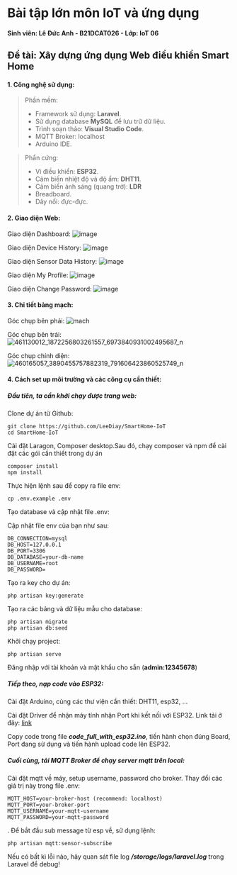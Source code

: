 # Bài tập lớn môn IoT và ứng dụng
#### Sinh viên: Lê Đức Anh - B21DCAT026 - Lớp: IoT 06
## Đề tài: Xây dựng ứng dụng Web điều khiển Smart Home

#### 1. Công nghệ sử dụng:
>Phần mềm:
>- Framework sử dụng: **Laravel**.
>- Sử dụng database **MySQL** để lưu trữ dữ liệu.
>- Trình soạn thảo: **Visual Studio Code**.
>- MQTT Broker: localhost
>- Arduino IDE.

>Phần cứng:
>- Vi điều khiển: **ESP32**.
>- Cảm biến nhiệt độ và độ ẩm: **DHT11**.
>- Cảm biến ánh sáng (quang trở): **LDR**
>- Breadboard.
>- Dây nối: đực-đực.

#### 2. Giao diện Web:
Giao diện Dashboard:
![image](https://hackmd.io/_uploads/rJoZvr_CR.png)

Giao diện Device History:
![image](https://hackmd.io/_uploads/By4sYruAR.png)

Giao diện Sensor Data History:
![image](https://hackmd.io/_uploads/BJdTFr_AC.png)

Giao diện My Profile:
![image](https://hackmd.io/_uploads/r1MxqrOCA.png)

Giao diện Change Password: 
![image](https://hackmd.io/_uploads/SJQf9SdR0.png)

#### 3. Chi tiết bảng mạch:
Góc chụp bên phải:
![mach](https://hackmd.io/_uploads/Syo_iHdRC.jpg)

Góc chụp bên trái: 
![461130012_1872256803261557_6973840931002495687_n](https://hackmd.io/_uploads/H1FhiruR0.jpg)

Góc chụp chính diện: 
![460165057_3890455757882319_791606423860525749_n](https://hackmd.io/_uploads/SJ4y3B_C0.jpg)

#### 4. Cách set up môi trường và các công cụ cần thiết:

##### Đầu tiên, ta cần khởi chạy được trang web:
Clone dự án từ Github:
```none
git clone https://github.com/LeeDiay/SmartHome-IoT
cd SmartHome-IoT
```

Cài đặt Laragon, Composer desktop.Sau đó, chạy composer và npm để cài đặt các gói cần thiết trong dự án

```none
composer install
npm install 
```

Thực hiện lệnh sau để copy ra file env:  

```none
cp .env.example .env
```

Tạo database và cập nhật file .env:

Cập nhật file env của bạn như sau:

```none
DB_CONNECTION=mysql          
DB_HOST=127.0.0.1            
DB_PORT=3306                 
DB_DATABASE=your-db-name    
DB_USERNAME=root             
DB_PASSWORD=   
```
Tạo ra key cho dự án:

```none
php artisan key:generate
```

Tạo ra các bảng và dữ liệu mẫu cho database:

```none
php artisan migrate
php artisan db:seed
```

Khởi chạy project:

```none
php artisan serve
```

Đăng nhập với tài khoản và mật khẩu cho sẵn (**admin:12345678**)

##### Tiếp theo, nạp code vào ESP32:

Cài đặt Arduino, cùng các thư viện cần thiết: DHT11, esp32, ...

Cài đặt Driver để nhận máy tính nhận Port khi kết nối với ESP32. Link tải ở đây: [link ](https://www.silabs.com/developers/usb-to-uart-bridge-vcp-drivers?tab=downloads)

Copy code trong file ***code_full_with_esp32.ino***, tiến hành chọn đúng Board, Port đang sử dụng và tiến hành upload code lên ESP32.

##### Cuối cùng, tải MQTT Broker để chạy server mqtt trên local:

Cài đặt mqtt về máy, setup username, password cho broker. Thay đổi các giá trị này trong file .env:

```
MQTT_HOST=your-broker-host (recommend: localhost)
MQTT_PORT=your-broker-port
MQTT_USERNAME=your-mqtt-username
MQTT_PASSWORD=your-mqtt-password
```

. Để bắt đầu sub message từ esp về, sử dụng lệnh: 

```none
php artisan mqtt:sensor-subscribe
```

Nếu có bất kì lỗi nào, hãy quan sát file log ***/storage/logs/laravel.log*** trong Laravel để debug!

